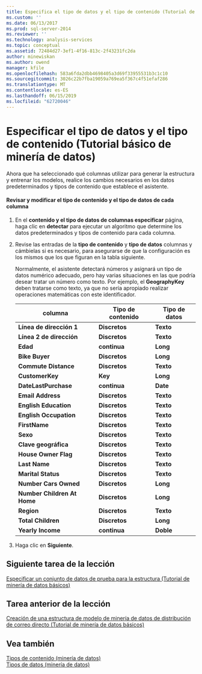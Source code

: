 ```yaml
---
title: Especifica el tipo de datos y el tipo de contenido (Tutorial de minería de datos básicos) | Microsoft Docs
ms.custom: ''
ms.date: 06/13/2017
ms.prod: sql-server-2014
ms.reviewer: ''
ms.technology: analysis-services
ms.topic: conceptual
ms.assetid: 72484d27-3ef1-4f16-813c-2f43231fc2da
author: minewiskan
ms.author: owend
manager: kfile
ms.openlocfilehash: 583a6fda2dbb4698405a3d69f33955531b3c1c10
ms.sourcegitcommit: 3026c22b7fba19059a769ea5f367c4f51efaf286
ms.translationtype: MT
ms.contentlocale: es-ES
ms.lasthandoff: 06/15/2019
ms.locfileid: "62720046"
---
```

# <a name="specifying-the-data-type-and-content-type-basic-data-mining-tutorial"></a>Especificar el tipo de datos y el tipo de contenido (Tutorial básico de minería de datos)
  Ahora que ha seleccionado qué columnas utilizar para generar la estructura y entrenar los modelos, realice los cambios necesarios en los datos predeterminados y tipos de contenido que establece el asistente.  
  
#### <a name="review-and-modify-content-type-and-data-type-for-each-column"></a>Revisar y modificar el tipo de contenido y el tipo de datos de cada columna  
  
1.  En el **contenido y el tipo de datos de columnas especificar** página, haga clic en **detectar** para ejecutar un algoritmo que determine los datos predeterminados y tipos de contenido para cada columna.  
  
2.  Revise las entradas de la **tipo de contenido** y **tipo de datos** columnas y cámbielas si es necesario, para asegurarse de que la configuración es los mismos que los que figuran en la tabla siguiente.  
  
     Normalmente, el asistente detectará números y asignará un tipo de datos numérico adecuado, pero hay varias situaciones en las que podría desear tratar un número como texto. Por ejemplo, el **GeographyKey** deben tratarse como texto, ya que no sería apropiado realizar operaciones matemáticas con este identificador.  
  
    |columna|Tipo de contenido|Tipo de datos|  
    |------------|------------------|---------------|  
    |**Línea de dirección 1**|**Discretos**|**Texto**|  
    |**Línea 2 de dirección**|**Discretos**|**Texto**|  
    |**Edad**|**continua**|**Long**|  
    |**Bike Buyer**|**Discretos**|**Long**|  
    |**Commute Distance**|**Discretos**|**Texto**|  
    |**CustomerKey**|**Key**|**Long**|  
    |**DateLastPurchase**|**continua**|**Date**|  
    |**Email Address**|**Discretos**|**Texto**|  
    |**English Education**|**Discretos**|**Texto**|  
    |**English Occupation**|**Discretos**|**Texto**|  
    |**FirstName**|**Discretos**|**Texto**|  
    |**Sexo**|**Discretos**|**Texto**|  
    |**Clave geográfica**|**Discretos**|**Texto**|  
    |**House Owner Flag**|**Discretos**|**Texto**|  
    |**Last Name**|**Discretos**|**Texto**|  
    |**Marital Status**|**Discretos**|**Texto**|  
    |**Number Cars Owned**|**Discretos**|**Long**|  
    |**Number Children At Home**|**Discretos**|**Long**|  
    |**Region**|**Discretos**|**Texto**|  
    |**Total Children**|**Discretos**|**Long**|  
    |**Yearly Income**|**continua**|**Doble**|  
  
3.  Haga clic en **Siguiente**.  
  
## <a name="next-task-in-lesson"></a>Siguiente tarea de la lección  
 [Especificar un conjunto de datos de prueba para la estructura &#40;Tutorial de minería de datos básicos&#41;](../../2014/tutorials/specifying-a-testing-data-set-for-the-structure-basic-data-mining-tutorial.md)  
  
## <a name="previous-task-in-lesson"></a>Tarea anterior de la lección  
 [Creación de una estructura de modelo de minería de datos de distribución de correo directo &#40;Tutorial de minería de datos básicos&#41;](../../2014/tutorials/creating-a-targeted-mailing-mining-model-structure-basic-data-mining-tutorial.md)  
  
## <a name="see-also"></a>Vea también  
 [Tipos de contenido &#40;minería de datos&#41;](../../2014/analysis-services/data-mining/content-types-data-mining.md)   
 [Tipos de datos &#40;minería de datos&#41;](../../2014/analysis-services/data-mining/data-types-data-mining.md)  
  
  
